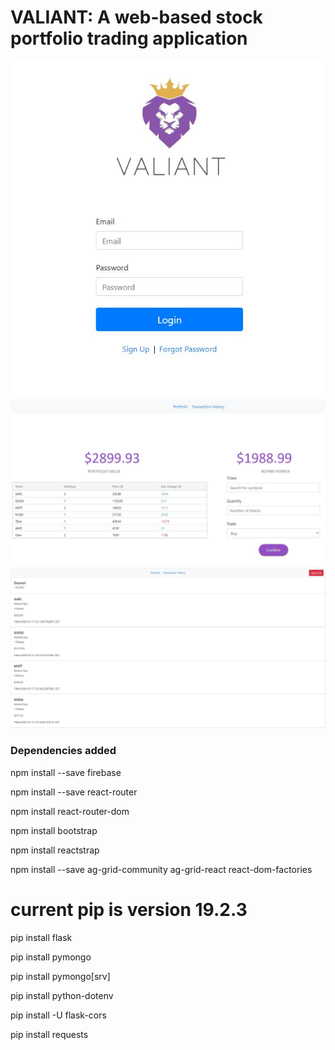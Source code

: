 # VALIANT: A web-based stock portfolio trading application
<p align="center">
  <img src = "my-app/src/images/login.JPG">
  <img src = "my-app/src/images/profile_page.JPG">
  <img src = "my-app/src/images/transaction_history.JPG">
</p>

### Dependencies added 

npm install --save firebase

npm install --save react-router

npm install react-router-dom

npm install bootstrap

npm install reactstrap

npm install --save ag-grid-community ag-grid-react react-dom-factories

# current pip is version 19.2.3
pip install flask

pip install pymongo

pip install pymongo[srv]

pip install python-dotenv

pip install -U flask-cors

pip install requests
